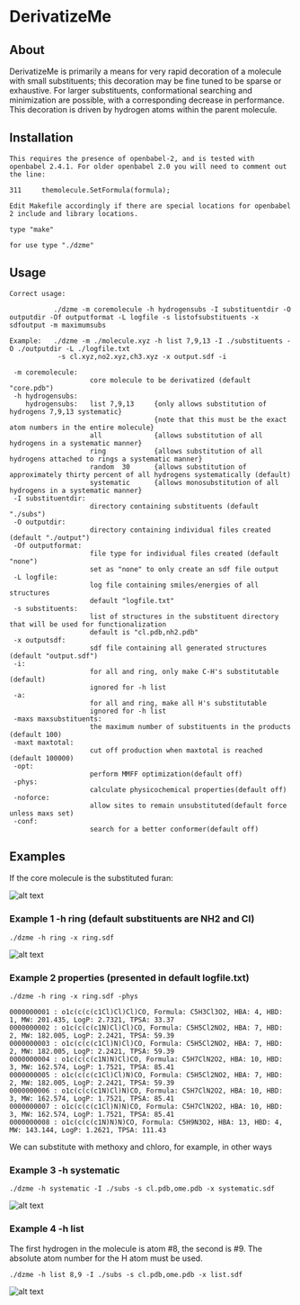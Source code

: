 # DerivatizeMe

## About

DerivatizeMe is primarily a means for very rapid decoration of a molecule with small substituents; this decoration may be fine tuned to be sparse or exhaustive.
For larger substituents, conformational searching and minimization are possible, with a corresponding decrease in performance. This decoration is driven by hydrogen atoms within the parent molecule.

## Installation

```
This requires the presence of openbabel-2, and is tested with openbabel 2.4.1. For older openbabel 2.0 you will need to comment out the line:

311     themolecule.SetFormula(formula);

Edit Makefile accordingly if there are special locations for openbabel 2 include and library locations.

type "make"

for use type "./dzme"
```


## Usage

```
Correct usage:

           ./dzme -m coremolecule -h hydrogensubs -I substituentdir -O outputdir -Of outputformat -L logfile -s listofsubstituents -x sdfoutput -m maximumsubs

Example:   ./dzme -m ./molecule.xyz -h list 7,9,13 -I ./substituents -O ./outputdir -L ./logfile.txt
            -s cl.xyz,no2.xyz,ch3.xyz -x output.sdf -i 

 -m coremolecule:
                    core molecule to be derivatized (default "core.pdb")
 -h hydrogensubs:
    hydrogensubs:   list 7,9,13     {only allows substitution of hydrogens 7,9,13 systematic}
                                    {note that this must be the exact atom numbers in the entire molecule}
                    all             {allows substitution of all hydrogens in a systematic manner}
                    ring            {allows substitution of all hydrogens attached to rings a systematic manner}
                    random  30      {allows substitution of approximately thirty percent of all hydrogens systematically (default)
                    systematic      {allows monosubstitution of all hydrogens in a systematic manner}
 -I substituentdir:
                    directory containing substituents (default "./subs")
 -O outputdir:
                    directory containing individual files created (default "./output")
 -Of outputformat:
                    file type for individual files created (default "none")
                    set as "none" to only create an sdf file output
 -L logfile:
                    log file containing smiles/energies of all structures
                    default "logfile.txt"
 -s substituents:
                    list of structures in the substituent directory that will be used for functionalization
                    default is "cl.pdb,nh2.pdb"
 -x outputsdf:
                    sdf file containing all generated structures (default "output.sdf")
 -i:
                    for all and ring, only make C-H's substitutable (default)
                    ignored for -h list
 -a:
                    for all and ring, make all H's substitutable
                    ignored for -h list
 -maxs maxsubstituents:
                    the maximum number of substituents in the products (default 100)
 -maxt maxtotal:
                    cut off production when maxtotal is reached (default 100000)
 -opt:
                    perform MMFF optimization(default off)
 -phys:
                    calculate physicochemical properties(default off)
 -noforce:
                    allow sites to remain unsubstituted(default force unless maxs set)
 -conf:
                    search for a better conformer(default off)
```
## Examples

If the core molecule is the substituted furan:

![alt text](https://github.com/CMCDD/DerivatizeMe/blob/master/graphics/core.png)

### Example 1 -h ring (default substituents are NH2 and Cl)
```
./dzme -h ring -x ring.sdf
```
![alt text](https://github.com/CMCDD/DerivatizeMe/blob/master/graphics/ring.png)

### Example 2 properties (presented in default logfile.txt)
```
./dzme -h ring -x ring.sdf -phys 
```
```
0000000001 : o1c(c(c(c1Cl)Cl)Cl)CO, Formula: C5H3Cl3O2, HBA: 4, HBD: 1, MW: 201.435, LogP: 2.7321, TPSA: 33.37
0000000002 : o1c(c(c(c1N)Cl)Cl)CO, Formula: C5H5Cl2NO2, HBA: 7, HBD: 2, MW: 182.005, LogP: 2.2421, TPSA: 59.39
0000000003 : o1c(c(c(c1Cl)N)Cl)CO, Formula: C5H5Cl2NO2, HBA: 7, HBD: 2, MW: 182.005, LogP: 2.2421, TPSA: 59.39
0000000004 : o1c(c(c(c1N)N)Cl)CO, Formula: C5H7ClN2O2, HBA: 10, HBD: 3, MW: 162.574, LogP: 1.7521, TPSA: 85.41
0000000005 : o1c(c(c(c1Cl)Cl)N)CO, Formula: C5H5Cl2NO2, HBA: 7, HBD: 2, MW: 182.005, LogP: 2.2421, TPSA: 59.39
0000000006 : o1c(c(c(c1N)Cl)N)CO, Formula: C5H7ClN2O2, HBA: 10, HBD: 3, MW: 162.574, LogP: 1.7521, TPSA: 85.41
0000000007 : o1c(c(c(c1Cl)N)N)CO, Formula: C5H7ClN2O2, HBA: 10, HBD: 3, MW: 162.574, LogP: 1.7521, TPSA: 85.41
0000000008 : o1c(c(c(c1N)N)N)CO, Formula: C5H9N3O2, HBA: 13, HBD: 4, MW: 143.144, LogP: 1.2621, TPSA: 111.43
```
We can substitute with methoxy and chloro, for example, in other ways

### Example 3 -h systematic
```
./dzme -h systematic -I ./subs -s cl.pdb,ome.pdb -x systematic.sdf
```
![alt text](https://github.com/CMCDD/DerivatizeMe/blob/master/graphics/systematic.png)

### Example 4 -h list
The first hydrogen in the molecule is atom #8, the second is #9. The absolute atom number for the H atom must be used.
```
./dzme -h list 8,9 -I ./subs -s cl.pdb,ome.pdb -x list.sdf
```
![alt text](https://github.com/CMCDD/DerivatizeMe/blob/master/graphics/list.png)



